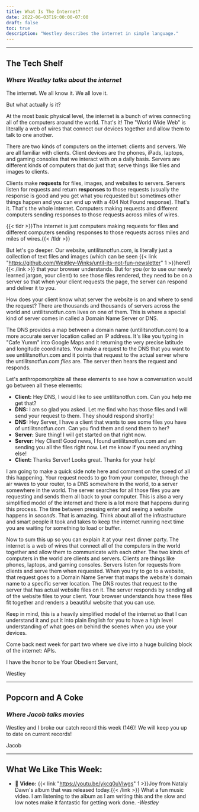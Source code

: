 ```yaml
---
title: What Is The Internet?
date: 2022-06-03T19:00:00-07:00
draft: false
toc: true
description: "Westley describes the internet in simple language."
---
```


---

## The Tech Shelf
### *Where Westley talks about the internet*

The internet. We all know it. We all love it. 

But what actually *is* it?

At the most basic physical level, the internet is a bunch of wires connecting all of the computers around the world. That's it! The "World Wide Web" is literally a web of wires that connect our devices together and allow them to talk to one another.

There are two kinds of computers on the internet: clients and servers. We are all familiar with clients. Client devices are the phones, iPads, laptops, and gaming consoles that we interact with on a daily basis. Servers are different kinds of computers that do just that; serve things like files and images to clients.

Clients make **requests** for files, images, and websites to servers. Servers listen for requests and return **responses** to those requests (usually the response is good and you get what you requested but sometimes other things happen and you can end up with a 404 Not Found response). That's it. That's the whole internet. Computers making requests and different computers sending responses to those requests across miles of wires.

{{< tldr >}}The internet is just computers making requests for files and different computers sending responses to those requests across miles and miles of wires.{{< /tldr >}}

But let's go deeper. Our website, untilitsnotfun.com, is literally just a collection of text files and images (which can be seen {{< link "https://github.com/Westley-Winks/until-its-not-fun-newsletter" 1 >}}here!){{< /link >}} that your browser understands. But for you (or to use our newly learned jargon, your client) to see those files rendered, they need to be on a server so that when your client requests the page, the server can respond and deliver it to you. 

How does your client know what server the website is on and where to send the request? There are thousands and thousands of servers across the world and untilitsnotfun.com lives on one of them. This is where a special kind of server comes in called a Domain Name Server or DNS.

The DNS provides a map between a domain name (untilitsnotfun.com) to a more accurate server location called an IP address. It's like you typing in "Cafe Yumm" into Google Maps and it returning the very precise latitude and longitude coordinates. You make a request to the DNS that you want to see untilitsnotfun.com and it points that request to the actual server where the untilitsnotfun.com *files* are. The server then hears the request and responds.

Let's anthropomorphize all these elements to see how a conversation would go between all these elements:

- **Client:** Hey DNS, I would like to see untilitsnotfun.com. Can you help me get that?
- **DNS:** I am so glad you asked. Let me find who has those files and I will send your request to them. They should respond shortly!
- **DNS:** Hey Server, I have a client that wants to see some files you have of untilitsnotfun.com. Can you find them and send them to her?
- **Server:** Sure thing! I will get started on that right now.
- **Server:** Hey Client! Good news, I found untilitsnotfun.com and am sending you all the files right now. Let me know if you need anything else!
- **Client:** Thanks Server! Looks great. Thanks for your help!

I am going to make a quick side note here and comment on the speed of all this happening. Your request needs to go from your computer, through the air waves to your router, to a DNS somewhere in the world, to a server somewhere in the world. The server searches for all those files you are requesting and sends them all back to your computer. This is also a very simplified model of the internet and there is a lot more that happens during this process. The time between pressing enter and seeing a website happens in *seconds*. That is amazing. Think about all of the infrastructure and smart people it took and takes to keep the internet running next time you are waiting for something to load or buffer.

Now to sum this up so you can explain it at your next dinner party. The internet is a web of wires that connect all of the computers in the world together and allow them to communicate with each other. The two kinds of computers in the world are clients and servers. Clients are things like phones, laptops, and gaming consoles. Servers listen for requests from clients and serve them when requested. When you try to go to a website, that request goes to a Domain Name Server that maps the website's domain name to a specific server location. The DNS routes that request to the server that has actual website files on it. The server responds by sending all of the website files to your client. Your browser understands how these files fit together and renders a beautiful website that you can use. 

Keep in mind, this is a heavily simplified model of the internet so that I can understand it and put it into plain English for you to have a high level understanding of what goes on behind the scenes when you use your devices.

Come back next week for part two where we dive into a huge building block of the internet: APIs.

I have the honor to be Your Obedient Servant,

Westley

---

## Popcorn and A Coke
### *Where Jacob talks movies*

Westley and I broke our catch record this week (146)! We will keep you up to date on current records!

Jacob

---

## What We Like This Week:
- &#x1F4AC; **Video:** {{< link "https://youtu.be/ykcq0uVlwgs" 1 >}}Joy from Nataly Dawn's album that was released today.{{< /link >}} What a fun music video. I am listening to the album as I am writing this and the slow and low notes make it fantastic for getting work done. *-Westley*